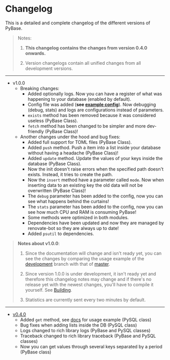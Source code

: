 # Changelog
This is a detailed and complete changelog of the different versions of PyBase.
> Notes: 
> 
> 1. **This changelog contains the changes from version 0.4.0 onwards.**
> 
> 2. Version changelogs contain all unified changes from all development versions.

------

- v1.0.0
  - Breaking changes:
    - Added optionally logs. Now you can have a register of what was happening to your database (enabled by default).
    - Config file was added (**see [example config](https://github.com/PyBase/PyBase/blob/development/examples/pybase.yaml)**). Now debugging (debug, stats) and logs are configurations instead of parameters.
    - `exists` method has been removed because it was considered useless (PyBase Class).
    - `fetch` method has been changed to be simpler and more dev-friendly (PyBase Class)!
  - Another changes under the hood and bug fixes:
    - Added full support for TOML files (PyBase Class).
    - Added `push` method. Push a item into a list inside your database without having a headache (PyBase Class)!
    - Added `update` method. Update the values of your keys inside the database (PyBase Class).
    - Now the init doesn't raise errors when the specified path doesn't exists. Instead, it tries to create the path.
    - Now the `insert` method have a parameter called `mode`. Now when inserting data to an existing key the old data will not be overwritten (PyBase Class)!
    - The `debug` parameter has been added to the config, now you can see what happens behind the curtains!
    - The `stats` parameter has been added to the config, now you can see how much CPU and RAM is consuming PyBase!
    - Some methods were optimized in both modules.
    - Dependencies have been updated and now they are managed by renovate-bot so they are always up to date!
    - Added `psutil` to dependencies.

> **Notes about v1.0.0**:
> 
> 1. Since the documentation will change and isn't ready yet,
> you can see the changes by comparing the usage example of
> the [development](https://github.com/PyBase/PyBase/blob/development/examples/basic_usage_example.py) branch with that of [master](https://github.com/PyBase/PyBase/blob/master/examples/basic_usage.py).
> 
> 2. Since version 1.0.0 is under development, it isn't ready
> yet and therefore this changelog notes may change and if there's
> no release yet with the newest changes, you'll have to compile it yourself.
> See [Building](https://github.com/PyBase/PyBase#building).
> 
> 3. Statistics are currently sent every two minutes by default.

---

- [v0.4.0](https://github.com/PyBase/PyBase/releases/tag/v0.4.0)
    - Added `get` method, see [docs](/docs/v0.4.1.html#pysql-get) for usage example (PySQL class)
    - Bug fixes when adding lists inside the DB (PySQL class)
    - Logs changed to rich library logs (PyBase and PySQL classes)
    - Traceback changed to rich library traceback (PyBase and PySQL classes)
    - Now you can get values through several keys separated by a period (PyBase class)
